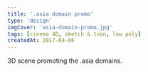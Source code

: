 ```yaml
---
title: '.asia domain promo'
type: 'design'
imgCover: 'asia-domain-promo.jpg'
tags: [cinema 4D, sketch & toon, low poly]
createdAt: 2017-04-06
---
```


3D scene promoting the .asia domains.
<!--more-->
